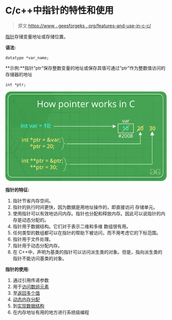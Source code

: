 # C/c++中指针的特性和使用

> 原文:[https://www . geesforgeks . org/features-and-use-in-c-c/](https://www.geeksforgeeks.org/features-and-use-of-pointers-in-c-c/)

[指针](https://www.geeksforgeeks.org/pointers-in-c-and-c-set-1-introduction-arithmetic-and-array/)存储变量地址或存储位置。

**语法:**

```
datatype *var_name; 

```

**示例:**指针“ptr”保存整数变量的地址或保存其值可通过“ptr”作为整数值访问的存储器的地址

```
int *ptr;  

```

[![](img/18dfa9875c628b2a12aff04757e5f943.png)](https://www.geeksforgeeks.org/pointers-in-c-and-c-set-1-introduction-arithmetic-and-array/)

**指针的特征:**

1.  指针节省内存空间。
2.  指针的执行时间更快，因为数据是用地址操作的，即直接访问
    存储单元。
3.  使用指针可以有效地访问内存。指针也分配和释放内存。因此可以说指针的内存是动态分配的。
4.  指针用于数据结构。它们对于表示二维和多维
    数组很有用。
5.  任何类型的数组都可以在指针的帮助下被访问，而不用考虑它的下标范围。
6.  指针用于文件处理。
7.  指针用于动态分配内存。
8.  在 C++中，声明为基类的指针可以访问派生类的对象。但是，指向派生类的指针不能访问基类的对象。

**指针的使用:**

1.  通过引用传递参数
2.  用于[访问数组元素](https://www.geeksforgeeks.org/arrays-in-c-cpp/)
3.  至[返回多个值](https://www.geeksforgeeks.org/how-to-return-multiple-values-from-a-function-in-c-or-cpp/)
4.  [动态内存分配](https://www.geeksforgeeks.org/dynamic-memory-allocation-in-c-using-malloc-calloc-free-and-realloc/)
5.  到[实现数据结构](https://www.geeksforgeeks.org/data-structures/)
6.  在内存地址有用的地方进行系统级编程